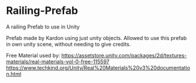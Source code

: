 # Railing-Prefab
A railing Prefab to use in Unity
 

Prefab made by Kardon using just unity objects.
Allowed to use this prefab in own unity scene, without needing to give credits.

Free Material used by:
https://assetstore.unity.com/packages/2d/textures-materials/real-materials-vol-0-free-115597
https://www.techkind.org/Unity/Real%20Materials%20v3%20documentation.html